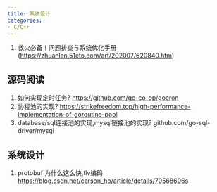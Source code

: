 ```yaml
---
title: 系统设计
categories: 
- C/C++
---
```




1. 救火必备！问题排查与系统优化手册(https://zhuanlan.51cto.com/art/202007/620840.htm)







## 源码阅读
1. 如何实现定时任务? https://github.com/go-co-op/gocron
2. 协程池的实现? https://strikefreedom.top/high-performance-implementation-of-goroutine-pool
3. database/sql连接池的实现,mysql链接池的实现? github.com/go-sql-driver/mysql



## 系统设计
1. protobuf 为什么这么快,tlv编码 https://blog.csdn.net/carson_ho/article/details/70568606s
